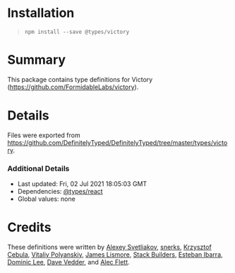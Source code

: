 # Installation
> `npm install --save @types/victory`

# Summary
This package contains type definitions for Victory (https://github.com/FormidableLabs/victory).

# Details
Files were exported from https://github.com/DefinitelyTyped/DefinitelyTyped/tree/master/types/victory.

### Additional Details
 * Last updated: Fri, 02 Jul 2021 18:05:03 GMT
 * Dependencies: [@types/react](https://npmjs.com/package/@types/react)
 * Global values: none

# Credits
These definitions were written by [Alexey Svetliakov](https://github.com/asvetliakov), [snerks](https://github.com/snerks), [Krzysztof Cebula](https://github.com/Havret), [Vitaliy Polyanskiy](https://github.com/alreadyExisted), [James Lismore](https://github.com/jlismore), [Stack Builders](https://github.com/stackbuilders), [Esteban Ibarra](https://github.com/ibarrae), [Dominic Lee](https://github.com/dominictwlee), [Dave Vedder](https://github.com/veddermatic), and [Alec Flett](https://github.com/alecf).
